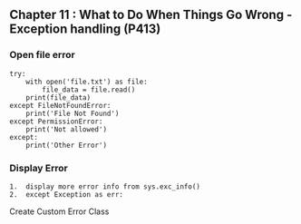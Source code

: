 ## Chapter 11 : What to Do When Things Go Wrong - Exception handling (P413)

### Open file error
    try:
        with open('file.txt') as file:
            file_data = file.read()
        print(file_data)
    except FileNotFoundError:
        print('File Not Found')
    except PermissionError:
        print('Not allowed')
    except:
        print('Other Error')

### Display Error
    1.  display more error info from sys.exc_info()
    2.  except Exception as err:

Create Custom Error Class


